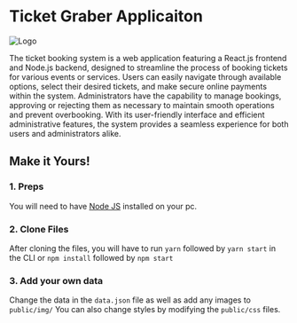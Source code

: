 # Ticket Graber Applicaiton
![Logo](https://github.com/LahiruKumaraHewagama/Ticket_Graber_FE/assets/62339931/94967dd2-523a-4cb3-b9c9-15681b181038)

The ticket booking system is a web application featuring a React.js frontend and Node.js backend, designed to streamline the process of booking tickets for various events or services. Users can easily navigate through available options, select their desired tickets, and make secure online payments within the system. Administrators have the capability to manage bookings, approving or rejecting them as necessary to maintain smooth operations and prevent overbooking. With its user-friendly interface and efficient administrative features, the system provides a seamless experience for both users and administrators alike.

## Make it Yours!
### 1. Preps
You will need to have <a href="https://nodejs.org/">Node JS</a> installed on your pc. 

### 2. Clone Files
After cloning the files, you will have to run ```yarn``` followed by ```yarn start``` in the CLI or ```npm install``` followed by ```npm start```

### 3. Add your own data 
Change the data in the ```data.json``` file as well as add any images to ```public/img/```
You can also change styles by modifying the ```public/css``` files.

